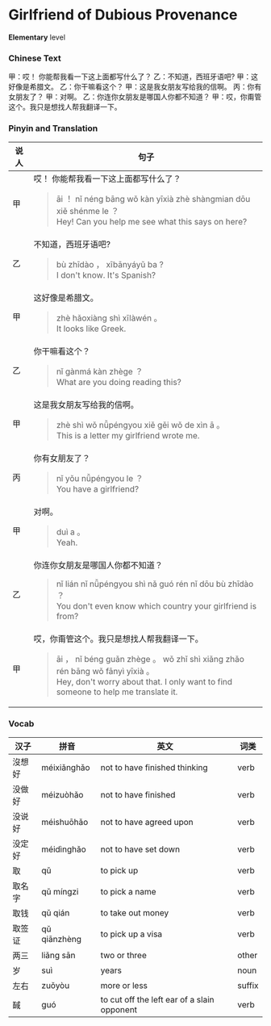 # Girlfriend of Dubious Provenance
**Elementary** level
### Chinese Text
甲：哎！ 你能帮我看一下这上面都写什么了？
乙：不知道，西班牙语吧?
甲：这好像是希腊文。
乙：你干嘛看这个？
甲：这是我女朋友写给我的信啊。
丙：你有女朋友了？
甲：对啊。
乙：你连你女朋友是哪国人你都不知道？
甲：哎，你甭管这个。我只是想找人帮我翻译一下。

### Pinyin and Translation
|说人|句子|
|----|----|
|甲|哎！ 你能帮我看一下这上面都写什么了？<blockquote>āi ！  nǐ néng bāng wǒ kàn yīxià zhè shàngmian dōu xiě shénme le ？<br />Hey! Can you help me see what this says on here?</blockquote>|
|乙|不知道，西班牙语吧?<blockquote>bù zhīdào ， xībānyáyǔ ba ?<br />I don't know. It's Spanish?</blockquote>|
|甲|这好像是希腊文。<blockquote>zhè hǎoxiàng shì xīlàwén 。<br />It looks like Greek.</blockquote>|
|乙|你干嘛看这个？<blockquote>nǐ gànmá kàn zhège ？<br />What are you doing reading this?</blockquote>|
|甲|这是我女朋友写给我的信啊。<blockquote>zhè shì wǒ nǚpéngyou xiě gěi wǒ de xìn ā 。<br />This is a letter my girlfriend wrote me.</blockquote>|
|丙|你有女朋友了？<blockquote>nǐ yǒu nǚpéngyou le ？<br />You have a girlfriend?</blockquote>|
|甲|对啊。<blockquote>duì a 。<br />Yeah.</blockquote>|
|乙|你连你女朋友是哪国人你都不知道？<blockquote>nǐ lián nǐ nǚpéngyou shì nǎ guó rén nǐ dōu bù zhīdào ？<br />You don't even know which country your girlfriend is from?</blockquote>|
|甲|哎，你甭管这个。我只是想找人帮我翻译一下。<blockquote>āi ， nǐ béng guǎn zhège 。 wǒ zhǐ shì xiǎng zhǎo rén bāng wǒ fānyì yīxià 。<br />Hey, don't worry about that. I only want to find someone to help me translate it.</blockquote>|
### Vocab
|汉子|拼音|英文|词类|
|----|----|----|----|
|沒想好|méixiǎnghǎo|not to have finished thinking|verb|
|没做好|méizuòhǎo|not to have finished|verb|
|没说好|méishuōhǎo|not to have agreed upon|verb|
|没定好|méidìnghǎo|not to have set down|verb|
|取|qǔ|to pick up|verb|
|取名字|qǔ míngzi|to pick a name|verb|
|取钱|qǔ qián|to take out money|verb|
|取签证|qǔ qiānzhèng|to pick up a visa|verb|
|两三|liǎng sān|two or three|other|
|岁|suì|years|noun|
|左右|zuǒyòu|more or less|suffix|
|馘|guó|to cut off the left ear of a slain opponent|verb|